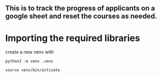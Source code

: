## This is to track the progress of applicants on a google sheet and reset the courses as needed.

# Importing the required libraries
create a new venv with
```
python3 -m venv .venv
```

```
source venv/bin/activate
```